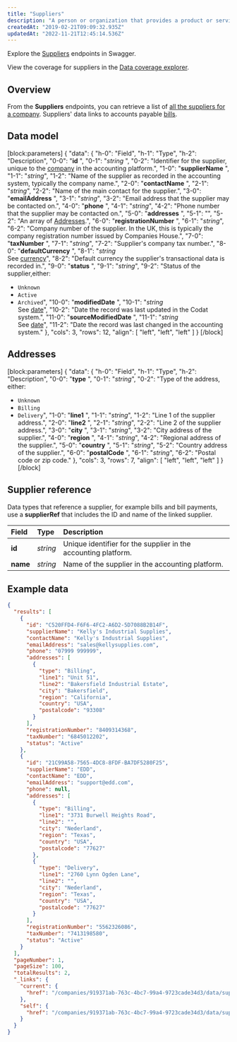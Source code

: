 ```yaml
---
title: "Suppliers"
description: "A person or organization that provides a product or service"
createdAt: "2019-02-21T09:09:32.935Z"
updatedAt: "2022-11-21T12:45:14.536Z"
---
```


Explore the <a className="external" href="https://api.codat.io/swagger/index.html#/Suppliers" target="_blank">Suppliers</a> endpoints in Swagger.

View the coverage for suppliers in the <a className="external" href="https://knowledge.codat.io/supported-features/accounting?view=tab-by-data-type&dataType=suppliers" target="_blank">Data coverage explorer</a>.

## Overview

From the **Suppliers** endpoints, you can retrieve a list of [all the suppliers for a company](https://api.codat.io/swagger/index.html#/Suppliers/get_companies__companyId__data_suppliers). Suppliers' data links to accounts payable [bills](/datamodel-accounting-bills).

## Data model

[block:parameters]
{
"data": {
"h-0": "Field",
"h-1": "Type",
"h-2": "Description",
"0-0": "**id** ",
"0-1": "_string_ ",
"0-2": "Identifier for the supplier, unique to the [company](/datamodel-accounting-company) in the accounting platform.",
"1-0": "**supplierName** ",
"1-1": "_string_",
"1-2": "Name of the supplier as recorded in the accounting system, typically the company name.",
"2-0": "**contactName** ",
"2-1": "_string_",
"2-2": "Name of the main contact for the supplier.",
"3-0": "**emailAddress** ",
"3-1": "_string_",
"3-2": "Email address that the supplier may be contacted on.",
"4-0": "**phone** ",
"4-1": "_string_",
"4-2": "Phone number that the supplier may be contacted on.",
"5-0": "**addresses** ",
"5-1": "",
"5-2": "An array of [Addresses](#section-addresses).",
"6-0": "**registrationNumber** ",
"6-1": "_string_",
"6-2": "Company number of the supplier. In the UK, this is typically the company registration number issued by Companies House.",
"7-0": "**taxNumber** ",
"7-1": "_string_",
"7-2": "Supplier's company tax number.",
"8-0": "**defaultCurrency** ",
"8-1": "_string_  
See [currency](/datamodel-shared-currency)",
"8-2": "Default currency the supplier's transactional data is recorded in.",
"9-0": "**status** ",
"9-1": "_string_",
"9-2": "Status of the supplier,either:

- `Unknown`
- `Active`
- `Archived`",
  "10-0": "**modifiedDate** ",
  "10-1": "_string_  
  See [date](/datamodel-shared-date)",
  "10-2": "Date the record was last updated in the Codat system.",
  "11-0": "**sourceModifiedDate** ",
  "11-1": "_string_  
  See [date](/datamodel-shared-date)",
  "11-2": "Date the record was last changed in the accounting system."
  },
  "cols": 3,
  "rows": 12,
  "align": [
  "left",
  "left",
  "left"
  ]
  }
  [/block]

## Addresses

[block:parameters]
{
"data": {
"h-0": "Field",
"h-1": "Type",
"h-2": "Description",
"0-0": "**type** ",
"0-1": "_string_",
"0-2": "Type of the address, either:

- `Unknown`
- `Billing`
- `Delivery`",
  "1-0": "**line1** ",
  "1-1": "_string_",
  "1-2": "Line 1 of the supplier address.",
  "2-0": "**line2** ",
  "2-1": "_string_",
  "2-2": "Line 2 of the supplier address.",
  "3-0": "**city** ",
  "3-1": "_string_",
  "3-2": "City address of the supplier.",
  "4-0": "**region** ",
  "4-1": "_string_",
  "4-2": "Regional address of the supplier.",
  "5-0": "**country** ",
  "5-1": "_string_",
  "5-2": "Country address of the supplier.",
  "6-0": "**postalCode** ",
  "6-1": "_string_",
  "6-2": "Postal code or zip code."
  },
  "cols": 3,
  "rows": 7,
  "align": [
  "left",
  "left",
  "left"
  ]
  }
  [/block]

## Supplier reference

Data types that reference a supplier, for example bills and bill payments, use a **supplierRef** that includes the ID and name of the linked supplier.

| Field    | Type     | Description                                                    |
| :------- | :------- | :------------------------------------------------------------- |
| **id**   | _string_ | Unique identifier for the supplier in the accounting platform. |
| **name** | _string_ | Name of the supplier in the accounting platform.               |

## Example data

```json
{
  "results": [
    {
      "id": "C520FFD4-F6F6-4FC2-A6D2-5D7088B2B14F",
      "supplierName": "Kelly's Industrial Supplies",
      "contactName": "Kelly's Industrial Supplies",
      "emailAddress": "sales@kellysupplies.com",
      "phone": "07999 999999",
      "addresses": [
        {
          "type": "Billing",
          "line1": "Unit 51",
          "line2": "Bakersfield Industrial Estate",
          "city": "Bakersfield",
          "region": "California",
          "country": "USA",
          "postalcode": "93308"
        }
      ],
      "registrationNumber": "8409314368",
      "taxNumber": "6845012202",
      "status": "Active"
    },
    {
      "id": "21C99A58-7565-4DC8-8FDF-BA7DF5280F25",
      "supplierName": "EDD",
      "contactName": "EDD",
      "emailAddress": "support@edd.com",
      "phone": null,
      "addresses": [
        {
          "type": "Billing",
          "line1": "3731 Burwell Heights Road",
          "line2": "",
          "city": "Nederland",
          "region": "Texas",
          "country": "USA",
          "postalcode": "77627"
        },
        {
          "type": "Delivery",
          "line1": "2760 Lynn Ogden Lane",
          "line2": "",
          "city": "Nederland",
          "region": "Texas",
          "country": "USA",
          "postalcode": "77627"
        }
      ],
      "registrationNumber": "5562326086",
      "taxNumber": "7413198580",
      "status": "Active"
    }
  ],
  "pageNumber": 1,
  "pageSize": 100,
  "totalResults": 2,
  "_links": {
    "current": {
      "href": "/companies/919371ab-763c-4bc7-99a4-9723cade34d3/data/suppliers?page=1"
    },
    "self": {
      "href": "/companies/919371ab-763c-4bc7-99a4-9723cade34d3/data/suppliers"
    }
  }
}
```
